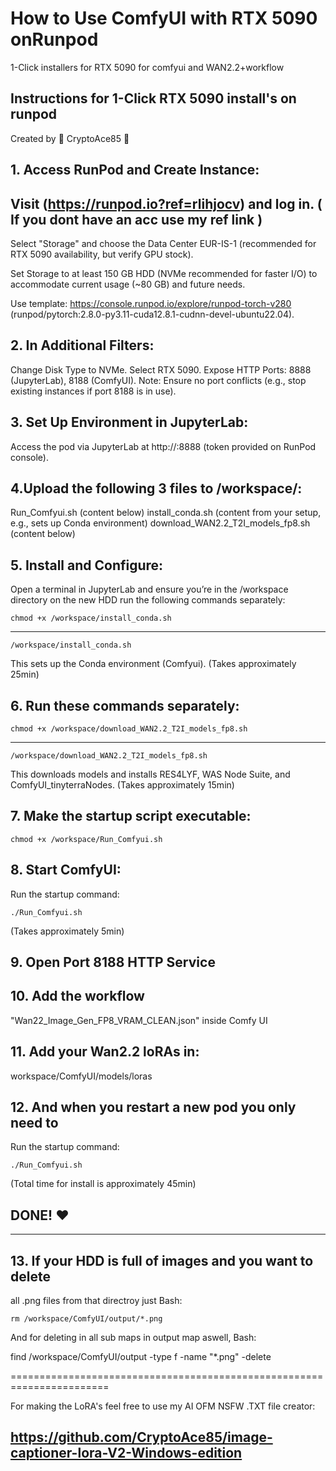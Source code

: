 # How to Use ComfyUI with RTX 5090 onRunpod
1-Click installers for RTX 5090 for comfyui and WAN2.2+workflow

## Instructions for 1-Click RTX 5090 install's on runpod
  Created by 🐺 CryptoAce85 🐺
                      
## 1. Access RunPod and Create Instance:

## Visit (https://runpod.io?ref=rlihjocv) and log in.  ( If you dont have an acc use my ref link )
Select "Storage" and choose the Data Center EUR-IS-1 (recommended for RTX 5090 availability, but verify GPU stock).

Set Storage to at least 150 GB HDD (NVMe recommended for faster I/O) to accommodate current usage (~80 GB) and future needs.

Use template: https://console.runpod.io/explore/runpod-torch-v280 (runpod/pytorch:2.8.0-py3.11-cuda12.8.1-cudnn-devel-ubuntu22.04).

## 2. In Additional Filters:
Change Disk Type to NVMe.
Select RTX 5090.
Expose HTTP Ports: 8888 (JupyterLab), 8188 (ComfyUI). Note: Ensure no port conflicts (e.g., stop existing instances if port 8188 is in use).

## 3. Set Up Environment in JupyterLab:
Access the pod via JupyterLab at http://<your-pod-ip>:8888 (token provided on RunPod console).

## 4.Upload the following 3 files to /workspace/:
Run_Comfyui.sh (content below)
install_conda.sh (content from your setup, e.g., sets up Conda environment)
download_WAN2.2_T2I_models_fp8.sh (content below)

## 5. Install and Configure:
Open a terminal in JupyterLab and ensure you’re 
in the /workspace directory on the new HDD 
run the following commands separately:

    chmod +x /workspace/install_conda.sh

-----                      
                      
    /workspace/install_conda.sh
   
This sets up the Conda environment (Comfyui). (Takes approximately 25min)

## 6. Run these commands separately:

    chmod +x /workspace/download_WAN2.2_T2I_models_fp8.sh

 -----                     

    /workspace/download_WAN2.2_T2I_models_fp8.sh

This downloads models and installs 
RES4LYF, WAS Node Suite, and ComfyUI_tinyterraNodes. (Takes approximately 15min)


## 7. Make the startup script executable:
    chmod +x /workspace/Run_Comfyui.sh
                      

## 8. Start ComfyUI:
Run the startup command:

    ./Run_Comfyui.sh
                                                                                     
 (Takes approximately 5min)
                                                                                       



## 9. Open Port 8188 HTTP Service

## 10. Add the workflow 
"Wan22_Image_Gen_FP8_VRAM_CLEAN.json" 
inside Comfy UI

## 11. Add your Wan2.2 loRAs in:
workspace/ComfyUI/models/loras


## 12. And when you restart a new pod you only need to
Run the startup command:

    ./Run_Comfyui.sh

(Total time for install is approximately 45min)

DONE! ❤
--------------------------------------------------------------------------------------
---------------------------------------------------------------------------------------

## 13. If your HDD is full of images and you want to delete 
all .png files from that directroy just Bash:

    rm /workspace/ComfyUI/output/*.png

And for deleting in all sub maps in output map aswell, Bash:

find /workspace/ComfyUI/output -type f -name "*.png" -delete

=======================================================================


For making the LoRA's feel free to use
 my AI OFM NSFW .TXT file creator:

## https://github.com/CryptoAce85/image-captioner-lora-V2-Windows-edition



